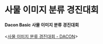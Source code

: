 # 사물 이미지 분류 경진대회

#### Dacon Basic 사물 이미지 분류 경진대회

<[사물 이미지 분류 경진대회 - DACON](https://dacon.io/competitions/official/235874/overview/description)>

